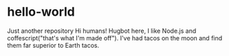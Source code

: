 # hello-world
Just another repository
Hi humans!
Hugbot here, I like Node.js and coffescript("that's what I'm made off").
I've had tacos on the moon and find them far superior to Earth tacos.
